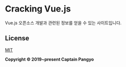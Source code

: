 # Cracking Vue.js

Vue.js 오픈소스 개발과 관련된 정보를 얻을 수 있는 사이트입니다.

## License

[MIT](https://opensource.org/licenses/MIT)

**Copyright © 2019~present Captain Pangyo**